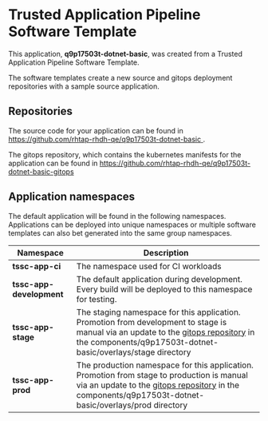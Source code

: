 # Trusted Application Pipeline Software Template

This application, **q9p17503t-dotnet-basic**, was created from a Trusted Application Pipeline Software Template.

The software templates create a new source and gitops deployment repositories with a sample source application. 

## Repositories

The source code for your application can be found in [https://github.com/rhtap-rhdh-qe/q9p17503t-dotnet-basic ](https://github.com/rhtap-rhdh-qe/q9p17503t-dotnet-basic ).
 
The gitops repository, which contains the kubernetes manifests for the application can be found in 
[https://github.com/rhtap-rhdh-qe/q9p17503t-dotnet-basic-gitops ](https://github.com/rhtap-rhdh-qe/q9p17503t-dotnet-basic-gitops ) 

## Application namespaces 

The default application will be found in the following namespaces. Applications can be deployed into unique namespaces or multiple software templates can also bet generated into the same group namespaces.  

|  Namespace   |  Description   |  
| -------- | -------- |
| **tssc-app-ci** | The namespace used for CI workloads |
| **tssc-app-development** | The default application during development. Every build will be deployed to this namespace for testing. |
| **tssc-app-stage** | The staging namespace for this application. Promotion from development to stage is manual via an update to the [gitops repository](https://github.com/rhtap-rhdh-qe/q9p17503t-dotnet-basic-gitops ) in the components/q9p17503t-dotnet-basic/overlays/stage directory |
| **tssc-app-prod** | The production namespace for this application. Promotion from stage to production is manual via an update to the [gitops repository](https://github.com/rhtap-rhdh-qe/q9p17503t-dotnet-basic-gitops ) in the components/q9p17503t-dotnet-basic/overlays/prod directory |